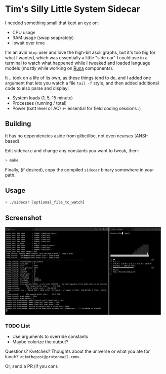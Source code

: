 # Tim's Silly Little System Sidecar

I needed something small that kept an eye on:

 - CPU usage
 - RAM usage (swap seaprately)
 - iowait over time

I'm an avid `btop` user and love the high-bit ascii graphs, but
it's too big for what I wanted, which was essentially a little "side car"
I could use in a terminal to watch what happened while I tweaked and loaded
language models (mostly while working on [Runa][1] components). 

It .. took on a life of its own, as these things tend to do, and I added 
one argument that lets you watch a file `tail -f` style, and then added additional
code to also parse and display:

 - System loads (1, 5, 15 minute)
 - Processes (running / total)
 - Power (batt level or AC) <- essential for field coding sessions :)

## Building

It has no dependencies aside from glibc/libc, not even ncurses (ANSI-based).

Edit sidecar.c and change any constants you want to tweak, then:

```sh
> make
```

Finally, (if desired), copy the compiled `sidecar` binary somewhere in your path.

## Usage

```sh
> ./sidecar [optional_file_to_watch]
```

## Screenshot

![Sidecar Screenshot](https://raw.githubusercontent.com/timthepost/sidecar/refs/heads/main/assets/sidecar_screenshot.png "Sidecar While Warming Up A Model")

### TODO List

 - Use arguments to override constants
 - Maybe colorize the output? 

Questions? Kvetches? Thoughts about the universe or what you ate for lunch? `<timthepost@protonmail.com>`.

Or, send a PR (if you can). 

  [1]: https://github.com/timthepost/runa
